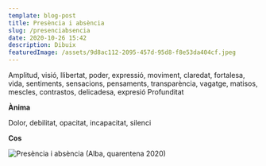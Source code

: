 ```yaml
---
template: blog-post
title: Presència i absència
slug: /presenciabsencia
date: 2020-10-26 15:42
description: Dibuix
featuredImage: /assets/9d8ac112-2095-457d-95d8-f8e53da404cf.jpeg
---
```

Amplitud, visió, llibertat, poder, expressió, moviment, claredat, fortalesa, vida, sentiments, sensacions, pensaments, transparència, vagatge, matisos, mescles, contrastos, delicadesa, expresió
Profunditat

**Ànima**

Dolor, debilitat, opacitat, incapacitat, silenci

**Cos**


![](/assets/9d8ac112-2095-457d-95d8-f8e53da404cf.jpeg "Presència i absència (Alba, quarentena 2020)")
